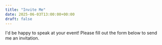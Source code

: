 ```yaml
---
title: "Invite Me"
date: 2025-06-03T13:00:00+00:00
draft: false
---
```


I'd be happy to speak at your event! Please fill out the form below to send me an invitation.
